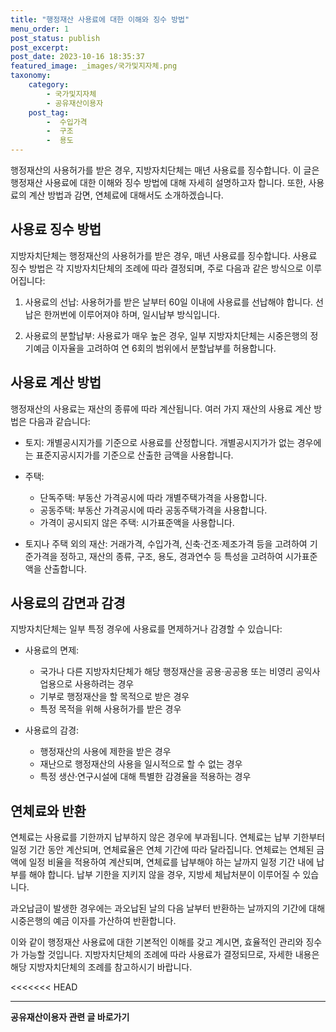 ```yaml
---
title: "행정재산 사용료에 대한 이해와 징수 방법"
menu_order: 1
post_status: publish
post_excerpt: 
post_date: 2023-10-16 18:35:37
featured_image: _images/국가및지자체.png
taxonomy:
    category:
        - 국가및지자체
        - 공유재산이용자
    post_tag:
        -  수입가격
        -  구조
        -  용도
---
```



행정재산의 사용허가를 받은 경우, 지방자치단체는 매년 사용료를 징수합니다. 이 글은 행정재산 사용료에 대한 이해와 징수 방법에 대해 자세히 설명하고자 합니다. 또한, 사용료의 계산 방법과 감면, 연체료에 대해서도 소개하겠습니다.

## 사용료 징수 방법

지방자치단체는 행정재산의 사용허가를 받은 경우, 매년 사용료를 징수합니다. 사용료 징수 방법은 각 지방자치단체의 조례에 따라 결정되며, 주로 다음과 같은 방식으로 이루어집니다:

1. 사용료의 선납: 사용허가를 받은 날부터 60일 이내에 사용료를 선납해야 합니다. 선납은 한꺼번에 이루어져야 하며, 일시납부 방식입니다.

2. 사용료의 분할납부: 사용료가 매우 높은 경우, 일부 지방자치단체는 시중은행의 정기예금 이자율을 고려하여 연 6회의 범위에서 분할납부를 허용합니다. 

## 사용료 계산 방법

행정재산의 사용료는 재산의 종류에 따라 계산됩니다. 여러 가지 재산의 사용료 계산 방법은 다음과 같습니다:

- 토지: 개별공시지가를 기준으로 사용료를 산정합니다. 개별공시지가가 없는 경우에는 표준지공시지가를 기준으로 산출한 금액을 사용합니다.

- 주택:
  - 단독주택: 부동산 가격공시에 따라 개별주택가격을 사용합니다.
  - 공동주택: 부동산 가격공시에 따라 공동주택가격을 사용합니다.
  - 가격이 공시되지 않은 주택: 시가표준액을 사용합니다.

- 토지나 주택 외의 재산: 거래가격, 수입가격, 신축·건조·제조가격 등을 고려하여 기준가격을 정하고, 재산의 종류, 구조, 용도, 경과연수 등 특성을 고려하여 시가표준액을 산출합니다.

## 사용료의 감면과 감경

지방자치단체는 일부 특정 경우에 사용료를 면제하거나 감경할 수 있습니다:

- 사용료의 면제:
  - 국가나 다른 지방자치단체가 해당 행정재산을 공용·공공용 또는 비영리 공익사업용으로 사용하려는 경우
  - 기부로 행정재산을 할 목적으로 받은 경우
  - 특정 목적을 위해 사용허가를 받은 경우

- 사용료의 감경:
  - 행정재산의 사용에 제한을 받은 경우
  - 재난으로 행정재산의 사용을 일시적으로 할 수 없는 경우
  - 특정 생산·연구시설에 대해 특별한 감경율을 적용하는 경우

## 연체료와 반환

연체료는 사용료를 기한까지 납부하지 않은 경우에 부과됩니다. 연체료는 납부 기한부터 일정 기간 동안 계산되며, 연체료율은 연체 기간에 따라 달라집니다. 연체료는 연체된 금액에 일정 비율을 적용하여 계산되며, 연체료를 납부해야 하는 날까지 일정 기간 내에 납부를 해야 합니다. 납부 기한을 지키지 않을 경우, 지방세 체납처분이 이루어질 수 있습니다.

과오납금이 발생한 경우에는 과오납된 날의 다음 날부터 반환하는 날까지의 기간에 대해 시중은행의 예금 이자를 가산하여 반환합니다.

이와 같이 행정재산 사용료에 대한 기본적인 이해를 갖고 계시면, 효율적인 관리와 징수가 가능할 것입니다. 지방자치단체의 조례에 따라 사용료가 결정되므로, 자세한 내용은 해당 지방자치단체의 조례를 참고하시기 바랍니다.

<<<<<<< HEAD



<!-- wp:separator -->
<hr class="wp-block-separator has-alpha-channel-opacity"/>
<!-- /wp:separator -->

<!-- wp:group {"backgroundColor":"base","layout":{"type":"constrained"}} -->
<div class="wp-block-group has-base-background-color has-background"><!-- wp:paragraph {"align":"center","fontSize":"large"} -->
<p class="has-text-align-center has-large-font-size"><strong>공유재산이용자 관련 글 바로가기</strong></p>
<!-- /wp:paragraph -->


<!-- wp:latest-posts
{"categories":[{"id":1570,"count":19,"description":"","link":"https://uknowlaw.com/category/%ea%b3%b5%ec%9c%a0%ec%9e%ac%ec%82%b0%ec%9d%b4%ec%9a%a9%ec%9e%90/","name":"공유재산이용자","slug":"공유재산이용자","taxonomy":"category","parent":0,"meta":[],"_links":{"self":[{"href":"https://uknowlaw.com/wp-json/wp/v2/categories/1570"}],"collection":[{"href":"https://uknowlaw.com/wp-json/wp/v2/categories"}],"about":[{"href":"https://uknowlaw.com/wp-json/wp/v2/taxonomies/category"}],"wp:post_type":[{"href":"https://uknowlaw.com/wp-json/wp/v2/posts?categories=1570"}],"curies":[{"name":"wp","href":"https://api.w.org/{rel}","templated":true}]}}],"postsToShow":100,"excerptLength":28,"postLayout":"grid","columns":2,"featuredImageAlign":"left","featuredImageSizeSlug":"large","fontSize":"medium"} /--></div>
<!-- /wp:group -->
